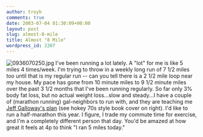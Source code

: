 ```yaml
---
author: troyh
comments: true
date: 2003-07-04 01:30:09+00:00
layout: post
slug: almost-8-mile
title: Almost "8 Mile"
wordpress_id: 2207
---
```


![0936070250.jpg](http://www.troyandgay.com/archives/0936070250.jpg) I've been running a lot lately. A "lot" for me is like 5 miles 4 times/week.  I'm trying to throw in a weekly long run of 7 1/2 miles too until that is my regular run -- can you tell there is a 2 1/2 mile loop near my house.  My pace has gone from 10 minute miles to 9 1/2 minute miles over the past 3 1/2 months that I've been running regularly.  So far only 3% body fat loss, but no actual weight loss...slow and steady...I have a couple of (marathon running) gal-neighbors to run with, and they are teaching me [Jeff Galloway's plan](http://www.amazon.com/exec/obidos/ASIN/0936070250/recipezaar-20) (see hokey 70s style book cover on right).  I'd like to run a half-marathon this year.  I figure, I trade my commute time for exercise, and I'm a completely different person that day.  You'd be amazed at how great it feels at 4p to think "I ran 5 miles today."
